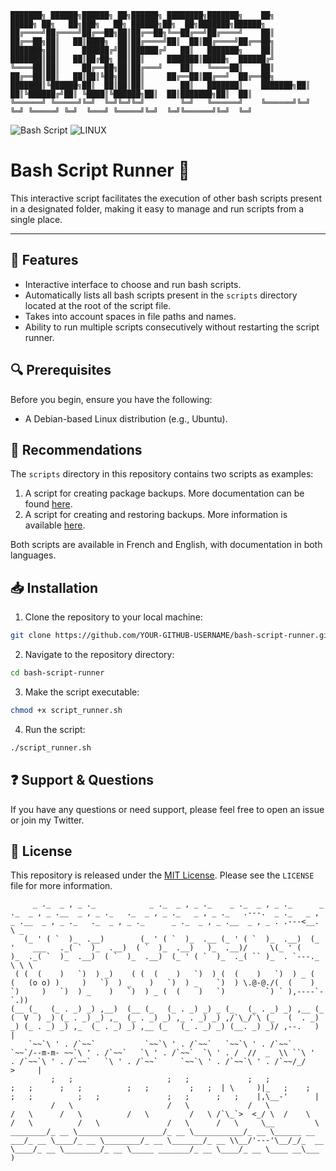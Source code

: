 
```
███████╗ ██████╗██████╗ ██╗██████╗ ████████╗███████╗    ██╗      █████╗ ██╗   ██╗███╗   ██╗ ██████╗██╗  ██╗███████╗██████╗ 
██╔════╝██╔════╝██╔══██╗██║██╔══██╗╚══██╔══╝██╔════╝    ██║     ██╔══██╗██║   ██║████╗  ██║██╔════╝██║  ██║██╔════╝██╔══██╗
███████╗██║     ██████╔╝██║██████╔╝   ██║   ███████╗    ██║     ███████║██║   ██║██╔██╗ ██║██║     ███████║█████╗  ██████╔╝
╚════██║██║     ██╔══██╗██║██╔═══╝    ██║   ╚════██║    ██║     ██╔══██║██║   ██║██║╚██╗██║██║     ██╔══██║██╔══╝  ██╔══██╗
███████║╚██████╗██║  ██║██║██║        ██║   ███████║    ███████╗██║  ██║╚██████╔╝██║ ╚████║╚██████╗██║  ██║███████╗██║  ██║
╚══════╝ ╚═════╝╚═╝  ╚═╝╚═╝╚═╝        ╚═╝   ╚══════╝    ╚══════╝╚═╝  ╚═╝ ╚═════╝ ╚═╝  ╚═══╝ ╚═════╝╚═╝  ╚═╝╚══════╝╚═╝  ╚═╝
```
![Bash Script](https://img.shields.io/badge/script-bash-green)
![LINUX](https://img.shields.io/badge/Debian-LINUX-orange)

# Bash Script Runner 🚀

This interactive script facilitates the execution of other bash scripts present in a designated folder, making it easy to manage and run scripts from a single place.

---

## 🌟 Features

- Interactive interface to choose and run bash scripts.
- Automatically lists all bash scripts present in the `scripts` directory located at the root of the script file.
- Takes into account spaces in file paths and names.
- Ability to run multiple scripts consecutively without restarting the script runner.

## 🔍 Prerequisites

Before you begin, ensure you have the following:

- A Debian-based Linux distribution (e.g., Ubuntu).

## 💎 Recommendations  

The `scripts` directory in this repository contains two scripts as examples:

1. A script for creating package backups. More documentation can be found [here](https://github.com/SECRET-GUEST/tiny-scripts/tree/ALL/linux/backup/package%20backup).
2. A script for creating and restoring backups. More information is available [here](https://github.com/SECRET-GUEST/tiny-scripts/tree/ALL/linux/backup/dconf%20backup).

Both scripts are available in French and English, with documentation in both languages.

## 📥 Installation

1. Clone the repository to your local machine:
```bash
git clone https://github.com/YOUR-GITHUB-USERNAME/bash-script-runner.git
```
2. Navigate to the repository directory:
```bash
cd bash-script-runner
```
3. Make the script executable:
```bash
chmod +x script_runner.sh
```
4. Run the script:
```bash
./script_runner.sh
```

## ❓ Support & Questions

If you have any questions or need support, please feel free to open an issue or join my Twitter.

## 📜 License

This repository is released under the [MIT License](LICENSE). Please see the `LICENSE` file for more information.

```
     _ ._  _ , _ ._            _ ._  _ , _ ._    _ ._  _ , _ ._      _ ._  _ , _ .__  _ , _ ._   ._  _ , _ ._   _ , _ ._   .---.  _ ._   _ , _ .__  _ , _ ._   ._  _ , _ ._      _ ._  _ , _ .__  _ , _ . .---<__. \ _
   (_ ' ( `  )_  .__)        (_ ' ( `  )_  .__ (_ ' ( `  )_  .__)  (_ '    ___   ._( `  )_  .__)  ( `  )_  .__)   )_  .__)/     \(_ ' (    )_  ._( `  )_  .__)  ( `  )_  .__)  (_ ' ( `  )_  ._( `` )_  . `---._  \ \ \
 ( (  (    )   `)  ) _)    ( (  (    )   `)  ) (  (    )   `)  ) _ (  (   (o o) )     )   `)  ) _    )   `)  ) _    `)  ) \.@-@./(  (    )   `)     )   `)  ) _    )   `)  ) _ (  (    )   `)         `) ` ),----`- `.))  
(__ (_   (_ . _) _) ,__)  (__ (_   (_ . _) _) _ (_   (_ . _) _) ,__ (_   (  V  ) _) (_ . _) _) ,_  (_ . _) _) ,_ . _) _) ,/`\_/`\ (_   (  . _) _) (_ . _) _) ,_  (_ . _) _) ,__ (_   (_ . _) _) (__. _) _)/ ,--.   )  |
    `~~`\ ' . /`~~`           `~~`\ ' . /`~~`   `~~`\ ' . /`~~`     `~~`/--m-m- ~~`\ ' . /`~~`   `\ ' . /`~~`  `\ ' . /  //  _  \\ ``\ '  . /`~~`\ ' . /`~~`   `\ ' . /`~~`     `~~`\ ' . /`~~`\ ' . /`~~/_/    >     |
         ;   ;                     ;   ;             ;   ;               ;   ;      ;   ;          ;   ;         ;   ;  | \     )|_   ;    ;      ;   ;          ;   ;               ;   ;      ;   ;    |,\__-'      |
         /   \                     /   \             /   \               /   \      /   \          /   \         /   \ /`\_`>  <_/ \  /    \      /   \          /   \               /   \      /   \     \__         \
________/_ __ \___________________/_ __ \___________/_ __ \______ __ ___/_ __ \____/_ __ \________/_ __ \_______/_ __ \\__/'---'\__/_/_  __ \____/_ __ \________/_ __ \_____ _______/_ __ \____/_ __ \____ __\___      )
```
